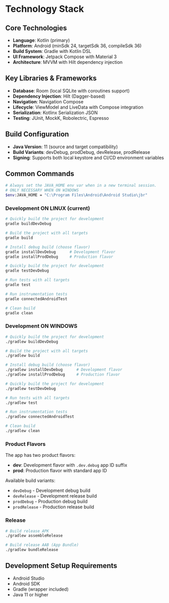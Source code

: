# Technology Stack

## Core Technologies
- **Language**: Kotlin (primary)
- **Platform**: Android (minSdk 24, targetSdk 36, compileSdk 36)
- **Build System**: Gradle with Kotlin DSL
- **UI Framework**: Jetpack Compose with Material 3
- **Architecture**: MVVM with Hilt dependency injection

## Key Libraries & Frameworks
- **Database**: Room (local SQLite with coroutines support)
- **Dependency Injection**: Hilt (Dagger-based)
- **Navigation**: Navigation Compose
- **Lifecycle**: ViewModel and LiveData with Compose integration
- **Serialization**: Kotlinx Serialization JSON
- **Testing**: JUnit, MockK, Robolectric, Espresso

## Build Configuration
- **Java Version**: 11 (source and target compatibility)
- **Build Variants**: devDebug, prodDebug, devRelease, prodRelease
- **Signing**: Supports both local keystore and CI/CD environment variables

## Common Commands
```bash
# Always set the JAVA_HOME env var when in a new terminal session.
# ONLY NECESSARY WHEN ON WINDOWS
$env:JAVA_HOME = "C:\Program Files\Android\Android Studio\jbr"
```

### Development ON LINUX (current)
```bash
# Quickly build the project for development
gradle buildDevDebug

# Build the project with all targets
gradle build

# Install debug build (choose flavor)
gradle installDevDebug      # Development flavor
gradle installProdDebug     # Production flavor

# Quickly build the project for development
gradle testDevDebug

# Run tests with all targets
gradle test

# Run instrumentation tests
gradle connectedAndroidTest

# Clean build
gradle clean
```

### Development ON WINDOWS
```bash
# Quickly build the project for development
./gradlew buildDevDebug

# Build the project with all targets
./gradlew build

# Install debug build (choose flavor)
./gradlew installDevDebug      # Development flavor
./gradlew installProdDebug     # Production flavor

# Quickly build the project for development
./gradlew testDevDebug

# Run tests with all targets
./gradlew test

# Run instrumentation tests
./gradlew connectedAndroidTest

# Clean build
./gradlew clean
```

### Product Flavors
The app has two product flavors:
- **dev**: Development flavor with `.dev.debug` app ID suffix
- **prod**: Production flavor with standard app ID

Available build variants:
- `devDebug` - Development debug build
- `devRelease` - Development release build  
- `prodDebug` - Production debug build
- `prodRelease` - Production release build

### Release
```bash
# Build release APK
./gradlew assembleRelease

# Build release AAB (App Bundle)
./gradlew bundleRelease
```

## Development Setup Requirements
- Android Studio
- Android SDK
- Gradle (wrapper included)
- Java 11 or higher
